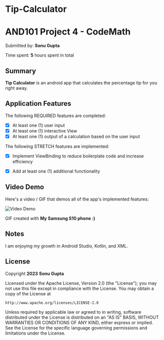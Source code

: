 # Tip-Calculator
# AND101 Project 4 - CodeMath

Submitted by: **Sonu Gupta**

Time spent: **5** hours spent in total

## Summary

**Tip Calculator** is an android app that calculates the percentage tip for you right away.

## Application Features


The following REQUIRED features are completed:

- [x] At least one (1) user input
- [x] At least one (1) interactive View
- [x] At least one (1) output of a calculation based on the user input

The following STRETCH features are implemented:

- [x] Implement ViewBinding to reduce boilerplate code and increase efficiency
- [x] Add at least one (1) additional functionality


## Video Demo

Here's a video / GIF that demos all of the app's implemented features:

<img src='https://github.com/Dxsonu7/Tip-Calculator/assets/87947158/78f18502-715b-472a-ad7c-5c8e35efcef4' title='Video Demo' width='' alt='Video Demo' />

GIF created with **My Samsung S10 phone :)**


## Notes

I am enjoying my growth in Android Studio, Kotlin, and XML.

## License

Copyright **2023** **Sonu Gupta**

Licensed under the Apache License, Version 2.0 (the "License");
you may not use this file except in compliance with the License.
You may obtain a copy of the License at

    http://www.apache.org/licenses/LICENSE-2.0

Unless required by applicable law or agreed to in writing, software
distributed under the License is distributed on an "AS IS" BASIS,
WITHOUT WARRANTIES OR CONDITIONS OF ANY KIND, either express or implied.
See the License for the specific language governing permissions and
limitations under the License.
